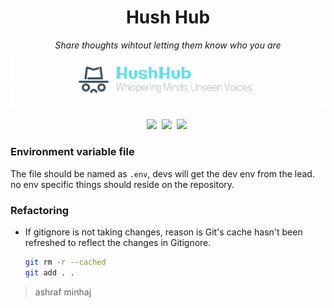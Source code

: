 <div align="center">

# Hush Hub
*Share thoughts wihtout letting them know who you are*
![banner](docs/banner.png)

![](https://img.shields.io/badge/License-MIT%20License-red?style=plastic&logo=mit)&nbsp;
![](https://img.shields.io/badge/NodeJs-18-yellow?style=plastic&logo=javascript)&nbsp;
![](https://img.shields.io/badge/EJS--yellow?style=plastic&logo=javascript)&nbsp;
</div>

### Environment variable file
The file should be named as `.env`, devs will get the dev env from the lead. no env specific things should reside on the repository.

### Refactoring
- If gitignore is not taking changes, reason is Git's cache hasn't been refreshed to reflect the changes in Gitignore.

    ```bash
    git rm -r --cached
    git add . .
    ```

> ashraf minhaj